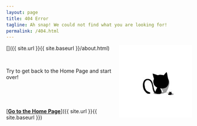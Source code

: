 ```yaml
---
layout: page
title: 404 Error
tagline: Ah snap! We could not find what you are looking for!
permalink: /404.html
---
```

[<img src='https://raw.githubusercontent.com/NoNo721/Pictures/master/IMG_4222.JPG' alt="Copyright © Wei Wang" title="Wei Wang" style='float:right;'/>]({{ site.url }}{{ site.baseurl }}/about.html)

&ensp;

Try to get back to the Home Page and start over!

&ensp;

&ensp;

[<b><u>Go to the Home Page</u></b>]({{ site.url }}{{ site.baseurl }})